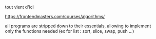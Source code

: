 tout vient d'ici

https://frontendmasters.com/courses/algorithms/

all programs are stripped down to their essentials, allowing to implement only the functions needed
(ex for list : sort, slice, swap, push ...)
